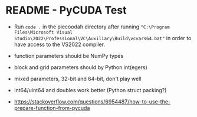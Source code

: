 # README - PyCUDA Test

- Run `code .` in the piecoodah directory after running `"C:\Program Files\Microsoft Visual Studio\2022\Professional\VC\Auxiliary\Build\vcvars64.bat"` in order to have access to the VS2022 compiler.

- function parameters should be NumPy types
- block and grid parameters should by Python int(egers)
- mixed parameters, 32-bit and 64-bit, don't play well
- int64/uint64 and doubles work better (Python struct packing?)
- https://stackoverflow.com/questions/6954487/how-to-use-the-prepare-function-from-pycuda
